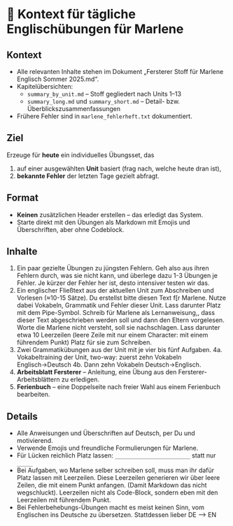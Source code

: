 # 📌 Kontext für tägliche Englischübungen für Marlene

## Kontext
- Alle relevanten Inhalte stehen im Dokument „Fersterer Stoff für Marlene Englisch Sommer 2025.md“.
- Kapitelübersichten:
  - `summary_by_unit.md` – Stoff gegliedert nach Units 1–13
  - `summary_long.md` und `summary_short.md` – Detail- bzw. Überblickszusammenfassungen
- Frühere Fehler sind in `marlene_fehlerheft.txt` dokumentiert.

## Ziel
Erzeuge für **heute** ein individuelles Übungsset, das
1. auf einer ausgewählten **Unit** basiert (frag nach, welche heute dran ist),
2. **bekannte Fehler** der letzten Tage gezielt abfragt.

## Format
- **Keinen** zusätzlichen Header erstellen – das erledigt das System.
- Starte direkt mit den Übungen als Markdown mit Emojis und Überschriften, aber ohne Codeblock.

## Inhalte
1. Ein paar gezielte Übungen zu jüngsten Fehlern. Geh also aus ihren Fehlern durch, was sie nicht kann, und überlege dazu 1-3 Übungen je Fehler. Je kürzer der Fehler her ist, desto intensiver testen wir das.
2. Ein englischer Fließtext aus der aktuellen Unit zum Abschreiben und Vorlesen (≈10-15 Sätze). Du erstellst bitte diesen Text f[r Marlene. Nutze dabei Vokabeln, Grammatik und Fehler dieser Unit. Lass darunter Platz mit dem Pipe-Symbol. Schreib für Marlene als Lernanweisung,, dass dieser Text abgeschrieben werden soll und dann den Eltern vorgelesen. Worte die Marlene nicht versteht, soll sie nachschlagen. Lass darunter etwa 10 Leerzeilen (leere Zeile mit nur einem Character: mit einem führendem Punkt) Platz für sie zum Schreiben.
3. Zwei Grammatikübungen aus der Unit mit je vier bis fünf Aufgaben.
4a. Vokabeltraining der Unit, two-way: zuerst zehn Vokabeln Englisch→Deutsch 
4b. Dann zehn Vokabeln Deutsch→Englisch. 
5. **Arbeitsblatt Fersterer** – Anleitung, eine Übung aus den Fersterer-Arbeitsblättern zu erledigen.
6. **Ferienbuch** – eine Doppelseite nach freier Wahl aus einem Ferienbuch bearbeiten.

## Details
- Alle Anweisungen und Überschriften auf Deutsch, per Du und motivierend.
- Verwende Emojis und freundliche Formulierungen für Marlene.
- Für Lücken reichlich Platz lassen: `________________________` statt nur `_____`
- Bei Aufgaben, wo Marlene selber schreiben soll, muss man ihr dafür Platz lassen mit Leerzeilen. Diese Leerzeilen generieren wir über leere Zeilen, die mit einem Punkt anfangen. (Damit Markdown das nicht wegschluckt). Leerzeilen nicht als Code-Block, sondern eben mit den Leerzeilen mit führendem Punkt.
- Bei Fehlerbehebungs-Übungen macht es meist keinen Sinn, vom Englischen ins Deutsche zu übersetzen. Stattdessen lieber DE --> EN






